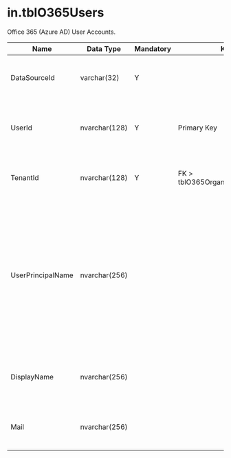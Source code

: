 # in.tblO365Users

​Office 365 (Azure AD) User Accounts.​​

| Name              | Data Type     | Mandatory | Key                               | Comment                                                                                                                                         |
|-------------------|---------------|-----------|-----------------------------------|-------------------------------------------------------------------------------------------------------------------------------------------------|
| DataSourceId      | varchar(32)   | Y         |                                   | Unique ID of the source of this record.                                                                                                         |
| UserId            | nvarchar(128) | Y         | Primary Key                       | The unique identifier for the user in Azure AD.                                                                                                 |
| TenantId          | nvarchar(128) | Y         | FK > tblO365Organization.TenantId​​ | The unique identifier for the tenant.                                                                                                           |
| UserPrincipalName | nvarchar(256) |           |                                   | The user principal name (UPN) of the user in Azure AD. The UPN is an Internet-style login name for the user based on Internet standard RFC 822. |
| DisplayName       | nvarchar(256) |           |                                   | The name displayed in the address book for the user.                                                                                            |
| Mail              | nvarchar(256) |           |                                   | The SMTP address for the user.                                                                                                                  |